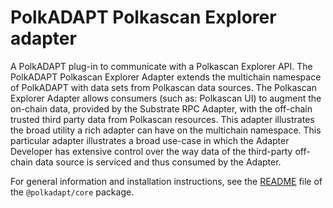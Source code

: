 # PolkADAPT Polkascan Explorer adapter

A PolkADAPT plug-in to communicate with a Polkascan Explorer API. The PolkADAPT Polkascan Explorer Adapter extends the multichain namespace of PolkADAPT with data sets from Polkascan data sources. The Polkascan Explorer Adapter allows consumers (such as: Polkascan UI) to augment the on-chain data, provided by the Substrate RPC Adapter, with the off-chain trusted third party data from Polkascan resources. This adapter illustrates the broad utility a rich adapter can have on the multichain namespace. This particular adapter illustrates a broad use-case in which the Adapter Developer has extensive control over the way data of the third-party off-chain data source is serviced and thus consumed by the Adapter.

For general information and installation instructions, see the [README](https://github.com/polkascan/polkadapt/tree/main/projects/core#readme) file of the `@polkadapt/core` package.
